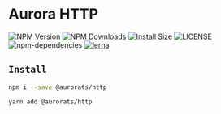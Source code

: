 # Aurora HTTP

[![NPM Version][npm-image]][npm-url]
[![NPM Downloads][downloads-image]][downloads-url]
[![Install Size][badge-size]][badge-size]
[![LICENSE][license-img]][license-url]
![npm-dependencies][npm-dep-url]
[![lerna][lerna-img]][lerna-url]

[npm-image]: https://img.shields.io/npm/v/@aurorats/http.svg
[npm-url]: https://npmjs.org/package/@aurorats/http
[downloads-image]: https://img.shields.io/npm/dm/@aurorats/http.svg
[downloads-url]: https://npmjs.org/package/@aurorats/http
[badge-size]: https://packagephobia.now.sh/badge?p=@aurorats/http
[license-img]: https://img.shields.io/github/license/ts-aurora/aurora
[license-url]: https://github.com/ts-aurora/aurora/blob/master/LICENSE
[npm-dep-url]: https://img.shields.io/david/ts-aurora/aurora.svg?maxAge=2592000
[lerna-img]: https://img.shields.io/badge/maintained%20with-lerna-cc00ff.svg
[lerna-url]: https://lerna.js.org/


## `Install`

``` bash
npm i --save @aurorats/http
```

``` bash
yarn add @aurorats/http
```
